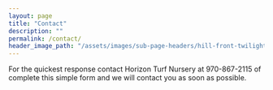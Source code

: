 ```yaml
---
layout: page
title: "Contact"
description: ""
permalink: /contact/
header_image_path: "/assets/images/sub-page-headers/hill-front-twilight-a.jpg"
---
```

For the quickest response contact Horizon Turf Nursery at 970-867-2115 of complete this simple form and we will contact you as soon as possible.
